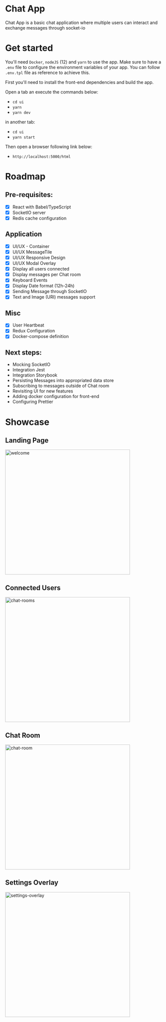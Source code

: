 # Chat App

Chat App is a basic chat application where multiple users can interact and exchange messages through socket-io

# Get started

You'll need `Docker`, `nodeJS` (12) and `yarn` to use the app. Make sure to have a `.env` file to configure the environment variables of your app. You can follow `.env.tpl` file as reference to achieve this.

First you'll need to install the front-end dependencies and build the app.

Open a tab an execute the commands below:
- `cd ui`
- `yarn`
- `yarn dev`

in another tab:
- `cd ui`
- `yarn start`

Then open a browser following link below:
- `http://localhost:5000/html`

# Roadmap

## Pre-requisites:
 - [x] React with Babel/TypeScript
 - [x] SocketIO server
 - [x] Redis cache configuration

## Application
 - [x] UI/UX - Container
 - [x] UI/UX MessageTile
 - [x] UI/UX Responsive Design
 - [x] UI/UX Modal Overlay
 - [x] Display all users connected
 - [x] Display messages per Chat room
 - [x] Keyboard Events
 - [x] Display Date format (12h-24h)
 - [x] Sending Message through SocketIO
 - [x] Text and Image (URI) messages support

## Misc
 - [x] User Heartbeat
 - [x] Redux Configuration
 - [x] Docker-compose definition

## Next steps:
- Mocking SocketIO
- Integration Jest
- Integration Storybook
- Persisting Messages into appropriated data store
- Subscribing to messages outside of Chat room
- Revisiting UI for new features
- Adding docker configuration for front-end
- Configuring Prettier

# Showcase

## Landing Page

<img src="https://i.ibb.co/QKZm7dS/welcome.png" alt="welcome" border="0" width="400">

## Connected Users

<img src="https://i.ibb.co/X21vrQW/chat-rooms.png" alt="chat-rooms" border="0" width="400">

## Chat Room

<img src="https://i.ibb.co/VLGHMH8/chat-room.png" alt="chat-room" border="0" width="400">

## Settings Overlay

<img src="https://i.ibb.co/0j8JB7t/settings-overlay.png" alt="settings-overlay" border="0" width="400">